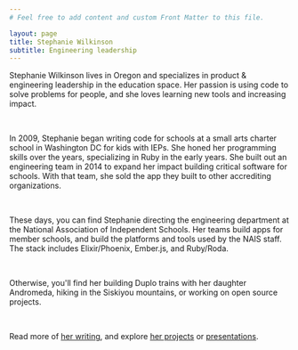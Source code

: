 ```yaml
---
# Feel free to add content and custom Front Matter to this file.

layout: page
title: Stephanie Wilkinson
subtitle: Engineering leadership
---
```


Stephanie Wilkinson lives in Oregon and specializes in product & engineering leadership in the education space. Her passion is using code to solve problems for people, and she loves learning new tools and increasing impact.

&nbsp;

In 2009, Stephanie began writing code for schools at a small arts charter school in Washington DC for kids with IEPs. She honed her programming skills over the years, specializing in Ruby in the early years. She built out an engineering team in 2014 to expand her impact building critical software for schools. With that team, she sold the app they built to other accrediting organizations.

&nbsp;

These days, you can find Stephanie directing the engineering department at the National Association of Independent Schools. Her teams build apps for member schools, and build the platforms and tools used by the NAIS staff. The stack includes Elixir/Phoenix, Ember.js, and Ruby/Roda.

&nbsp;

Otherwise, you'll find her building Duplo trains with her daughter Andromeda, hiking in the Siskiyou mountains, or working on open source projects.

&nbsp;

Read more of <ins>[her writing](https://stephanieawilkinson.com/posts)</ins>, and explore <ins>[her projects](https://stephanieawilkinson.com/projects)</ins> or <ins>[presentations](https://stephanieawilkinson.com/presentations)</ins>.
